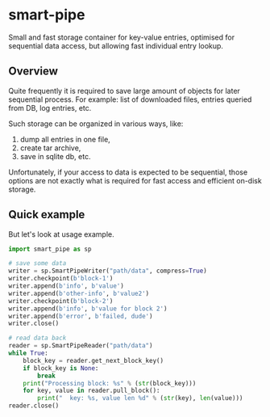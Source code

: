 # smart-pipe
Small and fast storage container for key-value entries, optimised for 
sequential data access, but allowing fast individual entry lookup.

## Overview
Quite frequently it is required to save large amount of objects for later sequential process. 
For example: list of downloaded files, entries queried from DB, log entries, etc.

Such storage can be organized in various ways, like:
1. dump all entries in one file, 
2. create tar archive,
3. save in sqlite db, etc.

Unfortunately, if your access to data is expected to be sequential, those options are not exactly what is required for
fast access and efficient on-disk storage.

## Quick example

But let's look at usage example.

```python
import smart_pipe as sp

# save some data
writer = sp.SmartPipeWriter("path/data", compress=True)
writer.checkpoint(b'block-1')
writer.append(b'info', b'value')
writer.append(b'other-info', b'value2')
writer.checkpoint(b'block-2')
writer.append(b'info', b'value for block 2')
writer.append(b'error', b'failed, dude')
writer.close()

# read data back
reader = sp.SmartPipeReader("path/data")
while True:
    block_key = reader.get_next_block_key()
    if block_key is None:
        break
    print("Processing block: %s" % (str(block_key)))
    for key, value in reader.pull_block():
        print("  key: %s, value len %d" % (str(key), len(value)))
reader.close()
```
